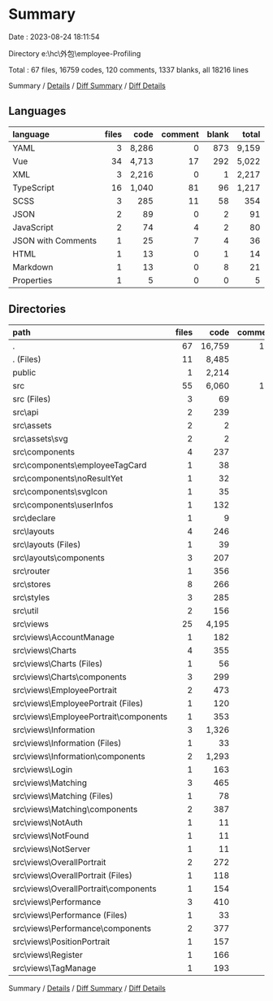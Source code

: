 # Summary

Date : 2023-08-24 18:11:54

Directory e:\\hc\\外包\\employee-Profiling

Total : 67 files, 16759 codes, 120 comments, 1337 blanks, all 18216 lines

Summary / [Details](details.md) / [Diff Summary](diff.md) / [Diff Details](diff-details.md)

## Languages

| language           | files |  code | comment | blank | total |
| :----------------- | ----: | ----: | ------: | ----: | ----: |
| YAML               |     3 | 8,286 |       0 |   873 | 9,159 |
| Vue                |    34 | 4,713 |      17 |   292 | 5,022 |
| XML                |     3 | 2,216 |       0 |     1 | 2,217 |
| TypeScript         |    16 | 1,040 |      81 |    96 | 1,217 |
| SCSS               |     3 |   285 |      11 |    58 |   354 |
| JSON               |     2 |    89 |       0 |     2 |    91 |
| JavaScript         |     2 |    74 |       4 |     2 |    80 |
| JSON with Comments |     1 |    25 |       7 |     4 |    36 |
| HTML               |     1 |    13 |       0 |     1 |    14 |
| Markdown           |     1 |    13 |       0 |     8 |    21 |
| Properties         |     1 |     5 |       0 |     0 |     5 |

## Directories

| path                                     | files |   code | comment | blank |  total |
| :--------------------------------------- | ----: | -----: | ------: | ----: | -----: |
| .                                        |    67 | 16,759 |     120 | 1,337 | 18,216 |
| . (Files)                                |    11 |  8,485 |      19 |   893 |  9,397 |
| public                                   |     1 |  2,214 |       0 |     1 |  2,215 |
| src                                      |    55 |  6,060 |     101 |   443 |  6,604 |
| src (Files)                              |     3 |     69 |       6 |    16 |     91 |
| src\\api                                 |     2 |    239 |      52 |    13 |    304 |
| src\\assets                              |     2 |      2 |       0 |     0 |      2 |
| src\\assets\\svg                         |     2 |      2 |       0 |     0 |      2 |
| src\\components                          |     4 |    237 |       0 |    22 |    259 |
| src\\components\\employeeTagCard         |     1 |     38 |       0 |     3 |     41 |
| src\\components\\noResultYet             |     1 |     32 |       0 |     3 |     35 |
| src\\components\\svgIcon                 |     1 |     35 |       0 |     3 |     38 |
| src\\components\\userInfos               |     1 |    132 |       0 |    13 |    145 |
| src\\declare                             |     1 |      9 |       0 |     2 |     11 |
| src\\layouts                             |     4 |    246 |       5 |    22 |    273 |
| src\\layouts (Files)                     |     1 |     39 |       1 |     3 |     43 |
| src\\layouts\\components                 |     3 |    207 |       4 |    19 |    230 |
| src\\router                              |     1 |    356 |       9 |     8 |    373 |
| src\\stores                              |     8 |    266 |       9 |    50 |    325 |
| src\\styles                              |     3 |    285 |      11 |    58 |    354 |
| src\\util                                |     2 |    156 |       2 |     9 |    167 |
| src\\views                               |    25 |  4,195 |       7 |   243 |  4,445 |
| src\\views\\AccountManage                |     1 |    182 |       0 |    18 |    200 |
| src\\views\\Charts                       |     4 |    355 |       1 |    21 |    377 |
| src\\views\\Charts (Files)               |     1 |     56 |       1 |     3 |     60 |
| src\\views\\Charts\\components           |     3 |    299 |       0 |    18 |    317 |
| src\\views\\EmployeePortrait             |     2 |    473 |       0 |    13 |    486 |
| src\\views\\EmployeePortrait (Files)     |     1 |    120 |       0 |     8 |    128 |
| src\\views\\EmployeePortrait\\components |     1 |    353 |       0 |     5 |    358 |
| src\\views\\Information                  |     3 |  1,326 |       2 |    51 |  1,379 |
| src\\views\\Information (Files)          |     1 |     33 |       1 |     3 |     37 |
| src\\views\\Information\\components      |     2 |  1,293 |       1 |    48 |  1,342 |
| src\\views\\Login                        |     1 |    163 |       1 |    20 |    184 |
| src\\views\\Matching                     |     3 |    465 |       1 |    22 |    488 |
| src\\views\\Matching (Files)             |     1 |     78 |       1 |     6 |     85 |
| src\\views\\Matching\\components         |     2 |    387 |       0 |    16 |    403 |
| src\\views\\NotAuth                      |     1 |     11 |       0 |     3 |     14 |
| src\\views\\NotFound                     |     1 |     11 |       0 |     3 |     14 |
| src\\views\\NotServer                    |     1 |     11 |       0 |     3 |     14 |
| src\\views\\OverallPortrait              |     2 |    272 |       0 |    14 |    286 |
| src\\views\\OverallPortrait (Files)      |     1 |    118 |       0 |     6 |    124 |
| src\\views\\OverallPortrait\\components  |     1 |    154 |       0 |     8 |    162 |
| src\\views\\Performance                  |     3 |    410 |       1 |    38 |    449 |
| src\\views\\Performance (Files)          |     1 |     33 |       1 |     3 |     37 |
| src\\views\\Performance\\components      |     2 |    377 |       0 |    35 |    412 |
| src\\views\\PositionPortrait             |     1 |    157 |       0 |     8 |    165 |
| src\\views\\Register                     |     1 |    166 |       1 |    15 |    182 |
| src\\views\\TagManage                    |     1 |    193 |       0 |    14 |    207 |

Summary / [Details](details.md) / [Diff Summary](diff.md) / [Diff Details](diff-details.md)
